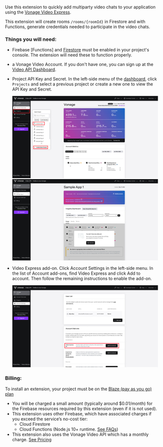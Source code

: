 Use this extension to quickly add multiparty video chats to your application using the [Vonage Video Express](https://tokbox.com/developer/video-express/).

This extension will create rooms `/rooms/{roomId}` in Firestore and with Functions, generate credentials needed to participate in the video chats.

### Things you will need:

- Firebase [Functions] and [Firestore](https://firebase.google.com/docs/firestore/quickstart) must be enabled in your project's console. The extension will need these to function properly.

- a Vonage Video Account. If you don't have one, you can sign up at the [Video API Dashboard](https://tokbox.com/account).

- Project API Key and Secret. In the left-side menu of the [dashboard](https://tokbox.com/account), click `Projects` and select a previous project or create a new one to view the API Key and Secret.

  ![Screenshot of account add-ons dashboard](./projects-dashboard-screenshot.jpg)
  ![Screenshot of account add-ons dashboard](./project-api-key-secret-screenshot.jpg)

- Video Express add-on. Click Account Settings in the left-side menu. In the list of Account add-ons, find Video Express and click Add to account. Then follow the remaining instructions to enable the add-on.
  
  ![Screenshot of account add-ons dashboard](./account-add-ons-screenshot.jpg)

### Billing:

To install an extension, your project must be on the [Blaze (pay as you go) plan](https://firebase.google.com/pricing)

- You will be charged a small amount (typically around $0.01/month) for the Firebase resources required by this extension (even if it is not used).
- This extension uses other Firebase, which have associated charges if you exceed the service’s no-cost tier:
  - Cloud Firestore
  - Cloud Functions (Node.js 10+ runtime. [See FAQs](https://firebase.google.com/support/faq#extensions-pricing))
- This extension also uses the Vonage Video API which has a monthly charge. [See Pricing](https://www.vonage.com/communications-apis/video/pricing/)